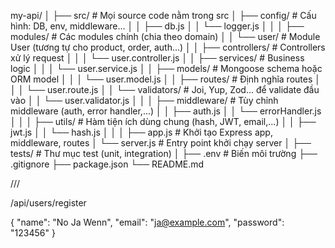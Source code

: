 my-api/
│
├── src/                       # Mọi source code nằm trong src
│   ├── config/                # Cấu hình: DB, env, middleware...
│   │   ├── db.js
│   │   └── logger.js
│   │
│   ├── modules/               # Các modules chính (chia theo domain)
│   │   └── user/              # Module User (tương tự cho product, order, auth...)
│   │       ├── controllers/   # Controllers xử lý request
│   │       │   └── user.controller.js
│   │       ├── services/      # Business logic
│   │       │   └── user.service.js
│   │       ├── models/        # Mongoose schema hoặc ORM model
│   │       │   └── user.model.js
│   │       ├── routes/        # Định nghĩa routes
│   │       │   └── user.route.js
│   │       └── validators/    # Joi, Yup, Zod... để validate đầu vào
│   │           └── user.validator.js
│   │
│   ├── middleware/            # Tùy chỉnh middleware (auth, error handler,...)
│   │   ├── auth.js
│   │   └── errorHandler.js
│   │
│   ├── utils/                 # Hàm tiện ích dùng chung (hash, JWT, email,...)
│   │   ├── jwt.js
│   │   └── hash.js
│   │
│   ├── app.js                 # Khởi tạo Express app, middleware, routes
│   └── server.js              # Entry point khởi chạy server
│
├── tests/                     # Thư mục test (unit, integration)
│
├── .env                       # Biến môi trường
├── .gitignore
├── package.json
└── README.md



///

/api/users/register

{
  "name": "No Ja Wenn",
  "email": "ja@example.com",
  "password": "123456"
}
